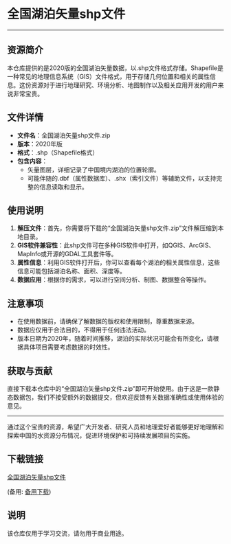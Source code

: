 # 全国湖泊矢量shp文件

---

## 资源简介

本仓库提供的是2020版的全国湖泊矢量数据，以.shp文件格式存储。Shapefile是一种常见的地理信息系统（GIS）文件格式，用于存储几何位置和相关的属性信息。这份资源对于进行地理研究、环境分析、地图制作以及相关应用开发的用户来说非常宝贵。

## 文件详情

- **文件名**：全国湖泊矢量shp文件.zip
- **版本**：2020年版
- **格式**：.shp（Shapefile格式）
- **包含内容**：
  - 矢量图层，详细记录了中国境内湖泊的位置轮廓。
  - 可能伴随的.dbf（属性数据库）、.shx（索引文件）等辅助文件，以支持完整的信息读取和显示。

## 使用说明

1. **解压文件**：首先，你需要将下载的“全国湖泊矢量shp文件.zip”文件解压缩到本地目录。
2. **GIS软件兼容性**：此shp文件可在多种GIS软件中打开，如QGIS、ArcGIS、MapInfo或开源的GDAL工具套件等。
3. **属性信息**：利用GIS软件打开后，你可以查看每个湖泊的相关属性信息，这些信息可能包括湖泊名称、面积、深度等。
4. **数据应用**：根据你的需求，可以进行空间分析、制图、数据整合等操作。

## 注意事项

- 在使用数据前，请确保了解数据的版权和使用限制，尊重数据来源。
- 数据应仅用于合法目的，不得用于任何违法活动。
- 版本日期为2020年，随着时间推移，湖泊的实际状况可能会有所变化，请根据具体项目需要考虑数据的时效性。

## 获取与贡献

直接下载本仓库中的“全国湖泊矢量shp文件.zip”即可开始使用。由于这是一款静态数据包，我们不接受额外的数据提交，但欢迎反馈有关数据准确性或使用体验的意见。

--- 

通过这个宝贵的资源，希望广大开发者、研究人员和地理爱好者能够更好地理解和探索中国的水资源分布情况，促进环境保护和可持续发展项目的实施。

## 下载链接
[全国湖泊矢量shp文件](https://pan.quark.cn/s/9a6129a047cf) 

(备用: [备用下载](https://pan.baidu.com/s/1UQ296eEYaHIGg1pVhreW1A?pwd=1234))

## 说明

该仓库仅用于学习交流，请勿用于商业用途。
